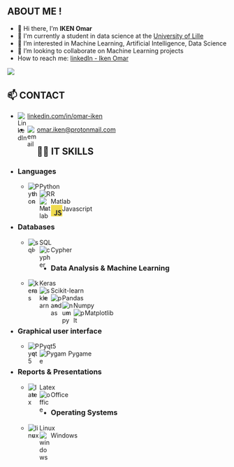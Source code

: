 ## __ABOUT ME__ !
- 👋 Hi there, I’m __IKEN Omar__
- 🏫 I'm currently a student in data science at the [University of Lille](https://www.univ-lille.fr/)
- 👀 I’m interested in Machine Learning, Artificial Intelligence, Data Science
- 💞️ I’m looking to collaborate on Machine Learning projects
-  How to reach me: [linkedIn - Iken Omar](http://www.linkedin.com/in/omar-iken-144319183)

<img src="https://github-readme-stats.vercel.app/api?username=oiken98&&show_icons=true&title_color=ffffff&icon_color=FFB300&text_color=daf7dc&bg_color=9CCC65">

## 📫 __CONTACT__

- [<img align="left" alt="LinkedIn" width="22px" src="https://cdn.jsdelivr.net/npm/simple-icons@v3/icons/linkedin.svg" />](http://www.linkedin.com/in/omar-iken-144319183) [linkedin.com/in/omar-iken](http://www.linkedin.com/in/omar-iken-144319183)

- [<img align="left" alt="email" width="22px" src="https://icon-library.com/images/icon-email-png/icon-email-png-0.jpg" />](mailto:omar.iken@protonmail.com)[omar.iken@protonmail.com](mailto:omar.iken@protonmail.com)

## 👩‍💻 __IT SKILLS__
  - ### Languages 
    - Python <img align="left" alt="Python" width="26px" src="https://logos-download.com/wp-content/uploads/2016/10/Python_logo_icon.png" />
    - R <img align="left" alt="R" width="26px" src="https://www.rstudio.com/wp-content/uploads/2014/06/RStudio-Ball.png" />
    - Matlab <img align="left" alt="Matlab" width="26px" src="https://upload.wikimedia.org/wikipedia/commons/2/21/Matlab_Logo.png" />
    - Javascript <img align="left" alt="JS" width="26px" src="https://raw.githubusercontent.com/voodootikigod/logo.js/master/js.png" />
    
  - ### Databases 
    - SQL <img align="left" alt="sql" width="26px" src="http://www.faceofit.com/wp-content/uploads/2016/04/logoAzureSql.png" />
    - Cypher <img align="left" alt="cypher" width="26px" src="https://s3.amazonaws.com/dev.assets.neo4j.com/wp-content/uploads/neo4j_logo_globe1.png" />
    
  - ### Data Analysis & Machine Learning 
    - Keras <img align="left" alt="keras" width="26px" src="http://adventuresinmachinelearning.com/wp-content/uploads/2017/05/keras-logo-small-wb-1.png" />
    - Scikit-learn <img align="left" alt="sklearn" width="26px" src="https://hadrienj.github.io/assets/images/icons/sklearn.png" />
    - Pandas <img align="left" alt="pandas" width="26px" src="https://p.kindpng.com/picc/s/16-161512_panda-kawaii-tumblr-blackandwhite-panda-sticker-png-transparent.png" />
    - Numpy <img align="left" alt="numpy" width="26px" src="http://teaching.mrsharky.com/theme/icons/numpy_icon.png" />
    - Matplotlib <img align="left" alt="plt" width="26px" src="https://upload.wikimedia.org/wikipedia/commons/thumb/0/01/Created_with_Matplotlib-logo.svg/1200px-Created_with_Matplotlib-logo.svg.png" />
    
  - ### Graphical user interface
    - Pyqt5 <img align="left" alt="Pyqt5" width="26px" src="https://img1.daumcdn.net/thumb/R1280x0/?scode=mtistory2&fname=https:%2F%2Fblog.kakaocdn.net%2Fdn%2FbhBnl6%2FbtqBSOwYDS4%2FWAk4d1DLVs0uyegknM11S1%2Fimg.png" />
    - Pygame <img align="left" alt="Pygame" width="66px" src="https://files.realpython.com/media/pygame-logo.e78e57db3000.png" />
    
  - ### Reports & Presentations
    - Latex <img align="left" alt="latex" width="26px" src="https://upload.wikimedia.org/wikipedia/commons/thumb/9/95/TeXShop_icon.png/600px-TeXShop_icon.png" />
    - Office <img align="left" alt="office" width="26px" src="https://icons.iconarchive.com/icons/blackvariant/button-ui-microsoft-office-apps/1024/Microsoft-Office-icon.png" />

  - ### Operating Systems
    - Linux <img align="left" alt="linux" width="26px" src="https://cdn3.iconfinder.com/data/icons/logos-brands-3/24/logo_brand_brands_logos_linux-512.png" />
    - Windows <img align="left" alt="windows" width="26px" src="https://www.shareicon.net/data/512x512/2015/09/16/101922_windows_512x512.png" />
